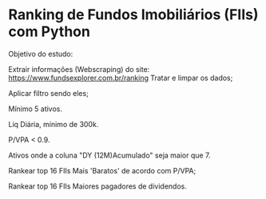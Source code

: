# Ranking de Fundos Imobiliários (FIIs) com Python
Objetivo do estudo:

Extrair informações (Webscraping) do site: https://www.fundsexplorer.com.br/ranking
Tratar e limpar os dados;

Aplicar filtro sendo eles;

Mínimo 5 ativos.

Liq Diária, mínimo de 300k.

P/VPA < 0.9.

Ativos onde a coluna "DY (12M)Acumulado" seja maior que 7.

Rankear top 16 FIIs Mais 'Baratos' de acordo com P/VPA;

Rankear top 16 FIIs Maiores pagadores de dividendos.
